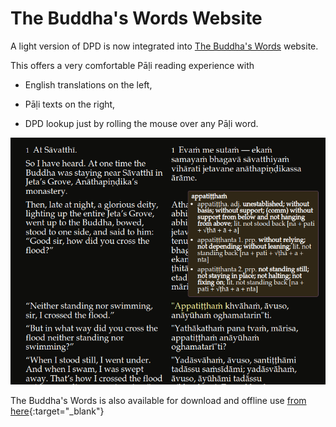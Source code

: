 # The Buddha's Words Website

A light version of DPD is now integrated into [The Buddha's Words](https://thebuddhaswords.net/home/index.html) website.

This offers a very comfortable Pāḷi reading experience with 

- English translations on the left,

- Pāḷi texts on the right,

- DPD lookup just by rolling the mouse over any Pāḷi word.

![tbw](../pics/tbw/tbw.png)

The Buddha's Words is also available for download and offline use [from here](https://drive.google.com/drive/folders/1HawM4A_Ns37VGpHgH4YFpkkJpjtpNLEw){:target="_blank"}

